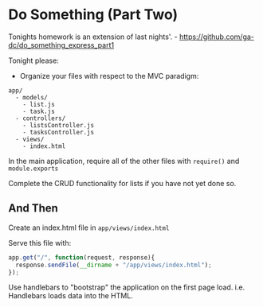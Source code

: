 # Do Something (Part Two)

Tonights homework is an extension of last nights'. - https://github.com/ga-dc/do_something_express_part1

Tonight please:

- Organize your files with respect to the MVC paradigm:

```
app/
  - models/
    - list.js
    - task.js
  - controllers/
    - listsController.js
    - tasksController.js
  - views/
    - index.html
```

In the main application, require all of the other files with `require()` and `module.exports`

Complete the CRUD functionality for lists if you have not yet done so.

## And Then

Create an index.html file in `app/views/index.html`

Serve this file with:

```js
app.get("/", function(request, response){
  response.sendFile(__dirname + "/app/views/index.html");
});
```

Use handlebars to "bootstrap" the application on the first page load. i.e. Handlebars
loads data into the HTML.

